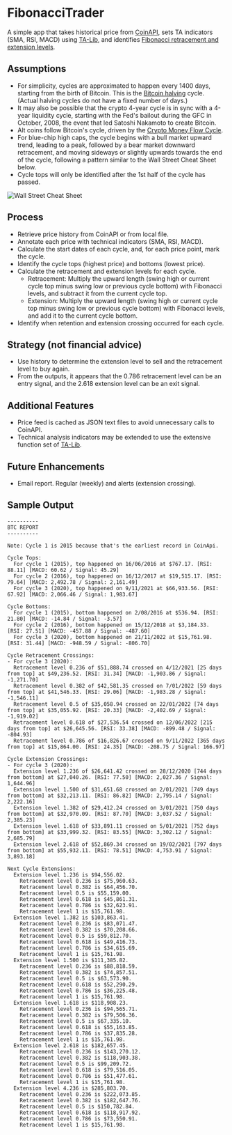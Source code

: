 # FibonacciTrader

A simple app that takes historical price from [CoinAPI](https://docs.coinapi.io/), sets TA indicators (SMA, RSI, MACD) using [TA-Lib](https://ta-lib.org/), and identifies [Fibonacci retracement and extension levels](https://www.investopedia.com/terms/f/fibonacciextensions.asp).

## Assumptions

- For simplicity, cycles are approximated to happen every 1400 days, starting from the birth of Bitcoin. This is the [Bitcoin halving](https://www.investopedia.com/bitcoin-halving-4843769) cycle. (Actual halving cycles do not have a fixed number of days.) 
- It may also be possible that the crypto 4-year cycle is in sync with a 4-year liquidity cycle, starting with the Fed's bailout during the GFC in October, 2008, the event that led Satoshi Nakamoto to create Bitcoin.
- Alt coins follow Bitcoin's cycle, driven by the [Crypto Money Flow Cycle](https://rektcapital.substack.com/p/crypto-money-flow-cycle).
- For blue-chip high caps, the cycle begins with a bull market upward trend, leading to a peak, followed by a bear market downward retracement, and moving sideways or slightly upwards towards the end of the cycle, following a pattern similar to the Wall Street Cheat Sheet below.
- Cycle tops will only be identified after the 1st half of the cycle has passed.

![Wall Street Cheat Sheet](https://i.pinimg.com/736x/32/c7/39/32c739ad0296dcb687a34de1df8f9f03.jpg)

## Process

- Retrieve price history from CoinAPI or from local file.
- Annotate each price with technical indicators (SMA, RSI, MACD).
- Calculate the start dates of each cycle, and, for each price point, mark the cycle.
- Identify the cycle tops (highest price) and bottoms (lowest price).
- Calculate the retracement and extension levels for each cycle.
  - Retracement: Multiply the upward length (swing high or current cycle top minus swing low or previous cycle bottom) with Fibonacci levels, and subtract it from the current cycle top.
  - Extension: Multiply the upward length (swing high or current cycle top minus swing low or previous cycle bottom) with Fibonacci levels, and add it to the current cycle bottom.
- Identify when retention and extension crossing occurred for each cycle.

## Strategy (not financial advice)

- Use history to determine the extension level to sell and the retracement level to buy again.
- From the outputs, it appears that the 0.786 retracement level can be an entry signal, and the 2.618 extension level can be an exit signal.

## Additional Features

- Price feed is cached as JSON text files to avoid unnecessary calls to CoinAPI.
- Technical analysis indicators may be extended to use the extensive function set of [TA-Lib](https://ta-lib.org/).

## Future Enhancements

- Email report. Regular (weekly) and alerts (extension crossing).

## Sample Output

    ----------
    BTC REPORT
    ----------

    Note: Cycle 1 is 2015 because that's the earliest record in CoinApi.

    Cycle Tops:
      For cycle 1 (2015), top happened on 16/06/2016 at $767.17. [RSI: 88.11] [MACD: 60.62 / Signal: 45.29]
      For cycle 2 (2016), top happened on 16/12/2017 at $19,515.17. [RSI: 79.64] [MACD: 2,492.78 / Signal: 2,161.49]
      For cycle 3 (2020), top happened on 9/11/2021 at $66,933.56. [RSI: 67.92] [MACD: 2,066.46 / Signal: 1,983.67]

    Cycle Bottoms:
      For cycle 1 (2015), bottom happened on 2/08/2016 at $536.94. [RSI: 21.80] [MACD: -14.84 / Signal: -3.57]
      For cycle 2 (2016), bottom happened on 15/12/2018 at $3,184.33. [RSI: 27.51] [MACD: -457.88 / Signal: -487.60]
      For cycle 3 (2020), bottom happened on 21/11/2022 at $15,761.98. [RSI: 31.44] [MACD: -948.59 / Signal: -806.70]

    Cycle Retracement Crossings:
    - For cycle 3 (2020):
      Retracement level 0.236 of $51,888.74 crossed on 4/12/2021 [25 days from top] at $49,236.52. [RSI: 31.34] [MACD: -1,903.86 / Signal: -1,271.70]
      Retracement level 0.382 of $42,581.35 crossed on 7/01/2022 [59 days from top] at $41,546.33. [RSI: 29.06] [MACD: -1,983.28 / Signal: -1,546.11]
      Retracement level 0.5 of $35,058.94 crossed on 22/01/2022 [74 days from top] at $35,055.92. [RSI: 20.33] [MACD: -2,402.69 / Signal: -1,919.02]
      Retracement level 0.618 of $27,536.54 crossed on 12/06/2022 [215 days from top] at $26,645.56. [RSI: 33.38] [MACD: -899.48 / Signal: -804.93]
      Retracement level 0.786 of $16,826.67 crossed on 9/11/2022 [365 days from top] at $15,864.00. [RSI: 24.35] [MACD: -208.75 / Signal: 166.97]

    Cycle Extension Crossings:
    - For cycle 3 (2020):
      Extension level 1.236 of $26,641.42 crossed on 28/12/2020 [744 days from bottom] at $27,040.26. [RSI: 77.50] [MACD: 2,027.36 / Signal: 1,644.96]
      Extension level 1.500 of $31,651.68 crossed on 2/01/2021 [749 days from bottom] at $32,213.11. [RSI: 86.82] [MACD: 2,795.14 / Signal: 2,222.16]
      Extension level 1.382 of $29,412.24 crossed on 3/01/2021 [750 days from bottom] at $32,970.09. [RSI: 87.70] [MACD: 3,037.52 / Signal: 2,385.23]
      Extension level 1.618 of $33,891.11 crossed on 5/01/2021 [752 days from bottom] at $33,999.32. [RSI: 83.55] [MACD: 3,302.12 / Signal: 2,685.79]
      Extension level 2.618 of $52,869.34 crossed on 19/02/2021 [797 days from bottom] at $55,932.11. [RSI: 78.51] [MACD: 4,753.91 / Signal: 3,893.18]

    Next Cycle Extensions:
      Extension level 1.236 is $94,556.02.
        Retracement level 0.236 is $75,960.63.
        Retracement level 0.382 is $64,456.70.
        Retracement level 0.5 is $55,159.00.
        Retracement level 0.618 is $45,861.31.
        Retracement level 0.786 is $32,623.91.
        Retracement level 1 is $15,761.98.
      Extension level 1.382 is $103,863.41.
        Retracement level 0.236 is $83,071.47.
        Retracement level 0.382 is $70,208.66.
        Retracement level 0.5 is $59,812.70.
        Retracement level 0.618 is $49,416.73.
        Retracement level 0.786 is $34,615.69.
        Retracement level 1 is $15,761.98.
      Extension level 1.500 is $111,385.82.
        Retracement level 0.236 is $88,818.59.
        Retracement level 0.382 is $74,857.51.
        Retracement level 0.5 is $63,573.90.
        Retracement level 0.618 is $52,290.29.
        Retracement level 0.786 is $36,225.48.
        Retracement level 1 is $15,761.98.
      Extension level 1.618 is $118,908.23.
        Retracement level 0.236 is $94,565.71.
        Retracement level 0.382 is $79,506.36.
        Retracement level 0.5 is $67,335.10.
        Retracement level 0.618 is $55,163.85.
        Retracement level 0.786 is $37,835.28.
        Retracement level 1 is $15,761.98.
      Extension level 2.618 is $182,657.45.
        Retracement level 0.236 is $143,270.12.
        Retracement level 0.382 is $118,903.38.
        Retracement level 0.5 is $99,209.72.
        Retracement level 0.618 is $79,516.05.
        Retracement level 0.786 is $51,477.61.
        Retracement level 1 is $15,761.98.
      Extension level 4.236 is $285,803.70.
        Retracement level 0.236 is $222,073.85.
        Retracement level 0.382 is $182,647.76.
        Retracement level 0.5 is $150,782.84.
        Retracement level 0.618 is $118,917.92.
        Retracement level 0.786 is $73,550.91.
        Retracement level 1 is $15,761.98.
